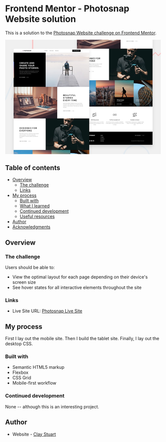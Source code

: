 # Frontend Mentor - Photosnap Website solution

This is a solution to the [Photosnap Website challenge on Frontend Mentor](https://www.frontendmentor.io/challenges/photosnap-multipage-website-nMDSrNmNW).

![Design preview for the Photosnap Website coding challenge](./preview.jpg)
## Table of contents

- [Overview](#overview)
  - [The challenge](#the-challenge)
  - [Links](#links)
- [My process](#my-process)
  - [Built with](#built-with)
  - [What I learned](#what-i-learned)
  - [Continued development](#continued-development)
  - [Useful resources](#useful-resources)
- [Author](#author)
- [Acknowledgments](#acknowledgments)


## Overview

### The challenge

Users should be able to:

- View the optimal layout for each page depending on their device's screen size
- See hover states for all interactive elements throughout the site

### Links

- Live Site URL: [Photosnap Live Site](https://claystuart.github.io/FrontEnd-Mentor/photosnap-multi-page/starter-code/index.html)

## My process

First I lay out the mobile site. Then I build the tablet site. Finally, I lay out the desktop CSS.

### Built with

- Semantic HTML5 markup
- Flexbox
- CSS Grid
- Mobile-first workflow

### Continued development

None -- although this is an interesting project.

## Author

- Website - [Clay Stuart](https://www.claystuart.com)

